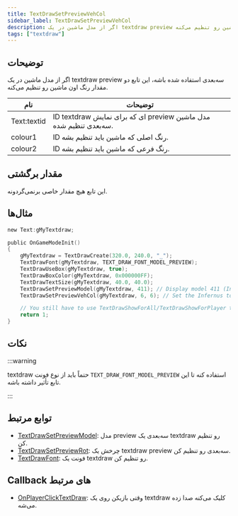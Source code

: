 ```yaml
---
title: TextDrawSetPreviewVehCol
sidebar_label: TextDrawSetPreviewVehCol
description: اگر از مدل ماشین در یک textdraw preview سه‌بعدی استفاده شده باشه، این تابع دو مقدار رنگ اون ماشین رو تنظیم می‌کنه.
tags: ["textdraw"]
---
```


## توضیحات

اگر از مدل ماشین در یک textdraw preview سه‌بعدی استفاده شده باشه، این تابع دو مقدار رنگ اون ماشین رو تنظیم می‌کنه.

| نام         | توضیحات                                                        |
| ----------- | -------------------------------------------------------------- |
| Text:textid | ID textdraw ای که برای نمایش preview مدل ماشین سه‌بعدی تنظیم شده. |
| colour1     | ID رنگ اصلی که ماشین باید تنظیم بشه.                        |
| colour2     | ID رنگ فرعی که ماشین باید تنظیم بشه.                      |

## مقدار برگشتی

این تابع هیچ مقدار خاصی برنمی‌گردونه.

## مثال‌ها

```c
new Text:gMyTextdraw;

public OnGameModeInit()
{
    gMyTextdraw = TextDrawCreate(320.0, 240.0, "_");
    TextDrawFont(gMyTextdraw, TEXT_DRAW_FONT_MODEL_PREVIEW);
    TextDrawUseBox(gMyTextdraw, true);
    TextDrawBoxColor(gMyTextdraw, 0x000000FF);
    TextDrawTextSize(gMyTextdraw, 40.0, 40.0);
    TextDrawSetPreviewModel(gMyTextdraw, 411); // Display model 411 (Infernus)
    TextDrawSetPreviewVehCol(gMyTextdraw, 6, 6); // Set the Infernus to have colour 6 (Yellow)

    // You still have to use TextDrawShowForAll/TextDrawShowForPlayer to make the textdraw visible.
    return 1;
}
```

## نکات

:::warning

textdraw حتماً باید از نوع فونت `TEXT_DRAW_FONT_MODEL_PREVIEW` استفاده کنه تا این تابع تأثیر داشته باشه.

:::

## توابع مرتبط

- [TextDrawSetPreviewModel](TextDrawSetPreviewModel): مدل preview سه‌بعدی یک textdraw رو تنظیم کن.
- [TextDrawSetPreviewRot](TextDrawSetPreviewRot): چرخش یک textdraw preview سه‌بعدی رو تنظیم کن.
- [TextDrawFont](TextDrawFont): فونت یک textdraw رو تنظیم کن.

## Callback های مرتبط

- [OnPlayerClickTextDraw](../callbacks/OnPlayerClickTextDraw): وقتی بازیکن روی یک textdraw کلیک می‌کنه صدا زده می‌شه.
